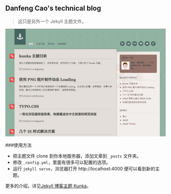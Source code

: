 ## Danfeng Cao's technical blog

> 这只是另外一个 Jekyll 主题文件。

![kunka blog theme](images/blog.jpg)

###使用方法

* 把主题文件 clone 到你本地服务器，添加文章到 ```_posts``` 文件夹。
* 修改 ```_config.yml```，里面有很多可以配置的选项。
* 运行 ```jekyll serve```，浏览器打开 http://localhost:4000 便可以看到新的主题。

更多的介绍，详见[Jekyll 博客主题 Kunka](http://www.zhanxin.info/jekyll/2013-08-11-jekyll-theme-kunka.html)。
